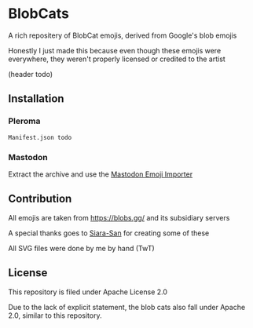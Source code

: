 # BlobCats
A rich repositery of BlobCat emojis, derived from Google's blob emojis

Honestly I just made this because even though these emojis were everywhere, they weren't properly licensed or credited to the artist

(header todo)

## Installation
### Pleroma

```
Manifest.json todo
```

### Mastodon
Extract the archive and use the [Mastodon Emoji Importer](https://github.com/impiaaa/mastodon_import_emoji)

## Contribution
All emojis are taken from https://blobs.gg/ and its subsidiary servers

A special thanks goes to [Siara-San](https://www.instagram.com/sairaa.jpg/) for creating some of these

All SVG files were done by me by hand (TwT)

## License
This repository is filed under Apache License 2.0

Due to the lack of explicit statement, the blob cats also fall under Apache 2.0, similar to this repository.
